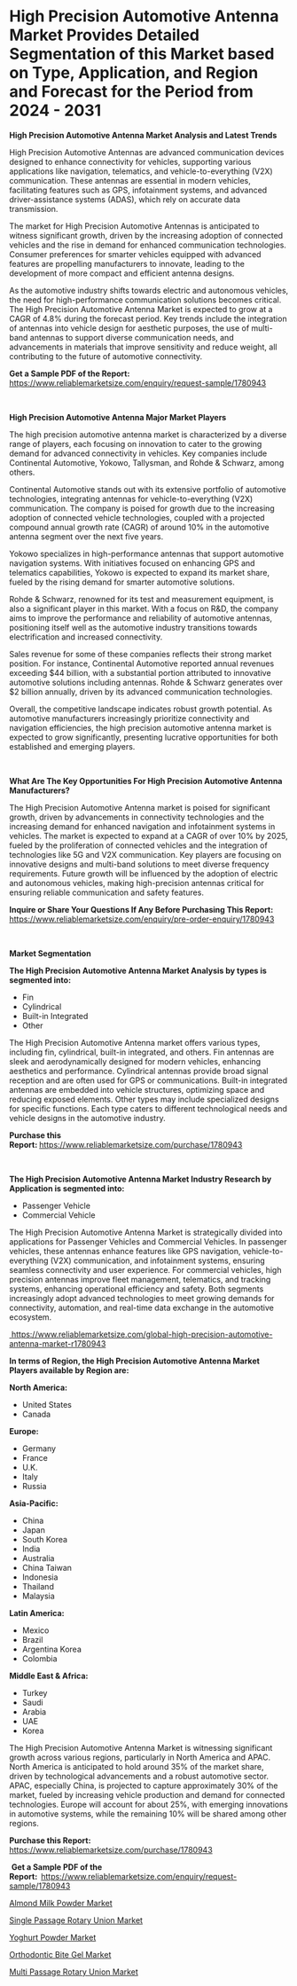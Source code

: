 <p><h1>High Precision Automotive Antenna Market Provides Detailed Segmentation of this Market based on Type, Application, and Region and Forecast for the Period from 2024 - 2031</h1></p><p><strong>High Precision Automotive Antenna Market Analysis and Latest Trends</strong></p>
<p><p>High Precision Automotive Antennas are advanced communication devices designed to enhance connectivity for vehicles, supporting various applications like navigation, telematics, and vehicle-to-everything (V2X) communication. These antennas are essential in modern vehicles, facilitating features such as GPS, infotainment systems, and advanced driver-assistance systems (ADAS), which rely on accurate data transmission.</p><p>The market for High Precision Automotive Antennas is anticipated to witness significant growth, driven by the increasing adoption of connected vehicles and the rise in demand for enhanced communication technologies. Consumer preferences for smarter vehicles equipped with advanced features are propelling manufacturers to innovate, leading to the development of more compact and efficient antenna designs.</p><p>As the automotive industry shifts towards electric and autonomous vehicles, the need for high-performance communication solutions becomes critical. The High Precision Automotive Antenna Market is expected to grow at a CAGR of 4.8% during the forecast period. Key trends include the integration of antennas into vehicle design for aesthetic purposes, the use of multi-band antennas to support diverse communication needs, and advancements in materials that improve sensitivity and reduce weight, all contributing to the future of automotive connectivity.</p></p>
<p><strong>Get a Sample PDF of the Report:&nbsp;</strong> <a href="https://www.reliablemarketsize.com/enquiry/request-sample/1780943?utm_campaign=1413&utm_medium=2&utm_source=Github&utm_content=ia&utm_term=09102024&utm_id=high-precision-automotive-antenna">https://www.reliablemarketsize.com/enquiry/request-sample/1780943</a></p>
<p>&nbsp;</p>
<p><strong>High Precision Automotive Antenna Major Market Players</strong></p>
<p><p>The high precision automotive antenna market is characterized by a diverse range of players, each focusing on innovation to cater to the growing demand for advanced connectivity in vehicles. Key companies include Continental Automotive, Yokowo, Tallysman, and Rohde & Schwarz, among others.</p><p>Continental Automotive stands out with its extensive portfolio of automotive technologies, integrating antennas for vehicle-to-everything (V2X) communication. The company is poised for growth due to the increasing adoption of connected vehicle technologies, coupled with a projected compound annual growth rate (CAGR) of around 10% in the automotive antenna segment over the next five years.</p><p>Yokowo specializes in high-performance antennas that support automotive navigation systems. With initiatives focused on enhancing GPS and telematics capabilities, Yokowo is expected to expand its market share, fueled by the rising demand for smarter automotive solutions.</p><p>Rohde & Schwarz, renowned for its test and measurement equipment, is also a significant player in this market. With a focus on R&D, the company aims to improve the performance and reliability of automotive antennas, positioning itself well as the automotive industry transitions towards electrification and increased connectivity.</p><p>Sales revenue for some of these companies reflects their strong market position. For instance, Continental Automotive reported annual revenues exceeding $44 billion, with a substantial portion attributed to innovative automotive solutions including antennas. Rohde & Schwarz generates over $2 billion annually, driven by its advanced communication technologies.</p><p>Overall, the competitive landscape indicates robust growth potential. As automotive manufacturers increasingly prioritize connectivity and navigation efficiencies, the high precision automotive antenna market is expected to grow significantly, presenting lucrative opportunities for both established and emerging players.</p></p>
<p>&nbsp;</p>
<p><strong>What Are The Key Opportunities For High Precision Automotive Antenna Manufacturers?</strong></p>
<p><p>The High Precision Automotive Antenna market is poised for significant growth, driven by advancements in connectivity technologies and the increasing demand for enhanced navigation and infotainment systems in vehicles. The market is expected to expand at a CAGR of over 10% by 2025, fueled by the proliferation of connected vehicles and the integration of technologies like 5G and V2X communication. Key players are focusing on innovative designs and multi-band solutions to meet diverse frequency requirements. Future growth will be influenced by the adoption of electric and autonomous vehicles, making high-precision antennas critical for ensuring reliable communication and safety features.</p></p>
<p><strong>Inquire or Share Your Questions If Any Before Purchasing This Report:</strong> <a href="https://www.reliablemarketsize.com/enquiry/pre-order-enquiry/1780943?utm_campaign=1413&utm_medium=2&utm_source=Github&utm_content=ia&utm_term=09102024&utm_id=high-precision-automotive-antenna">https://www.reliablemarketsize.com/enquiry/pre-order-enquiry/1780943</a></p>
<p>&nbsp;</p>
<p><strong>Market Segmentation</strong></p>
<p><strong>The High Precision Automotive Antenna Market Analysis by types is segmented into:</strong></p>
<p><ul><li>Fin</li><li>Cylindrical</li><li>Built-in Integrated</li><li>Other</li></ul></p>
<p><p>The High Precision Automotive Antenna market offers various types, including fin, cylindrical, built-in integrated, and others. Fin antennas are sleek and aerodynamically designed for modern vehicles, enhancing aesthetics and performance. Cylindrical antennas provide broad signal reception and are often used for GPS or communications. Built-in integrated antennas are embedded into vehicle structures, optimizing space and reducing exposed elements. Other types may include specialized designs for specific functions. Each type caters to different technological needs and vehicle designs in the automotive industry.</p></p>
<p><strong>Purchase this Report:&nbsp;</strong><a href="https://www.reliablemarketsize.com/purchase/1780943?utm_campaign=1413&utm_medium=2&utm_source=Github&utm_content=ia&utm_term=09102024&utm_id=high-precision-automotive-antenna">https://www.reliablemarketsize.com/purchase/1780943</a></p>
<p>&nbsp;</p>
<p><strong>The High Precision Automotive Antenna Market Industry Research by Application is segmented into:</strong></p>
<p><ul><li>Passenger Vehicle</li><li>Commercial Vehicle</li></ul></p>
<p><p>The High Precision Automotive Antenna Market is strategically divided into applications for Passenger Vehicles and Commercial Vehicles. In passenger vehicles, these antennas enhance features like GPS navigation, vehicle-to-everything (V2X) communication, and infotainment systems, ensuring seamless connectivity and user experience. For commercial vehicles, high precision antennas improve fleet management, telematics, and tracking systems, enhancing operational efficiency and safety. Both segments increasingly adopt advanced technologies to meet growing demands for connectivity, automation, and real-time data exchange in the automotive ecosystem.</p></p>
<p><a href="https://www.reliablemarketsize.com/global-high-precision-automotive-antenna-market-r1780943?utm_campaign=1413&utm_medium=2&utm_source=Github&utm_content=ia&utm_term=09102024&utm_id=high-precision-automotive-antenna">&nbsp;https://www.reliablemarketsize.com/global-high-precision-automotive-antenna-market-r1780943</a></p>
<p><strong>In terms of Region, the High Precision Automotive Antenna Market Players available by Region are:</strong></p>
<p>
    <p> <strong> North America: </strong>
        <ul>
            <li>United States</li>
            <li>Canada</li>
        </ul>
        </p> 
    <p> <strong> Europe: </strong>
        <ul>
            <li>Germany</li>
            <li>France</li>
            <li>U.K.</li>
            <li>Italy</li>
            <li>Russia</li>
        </ul>
        </p> 
    <p> <strong> Asia-Pacific: </strong>
        <ul>
            <li>China</li>
            <li>Japan</li>
            <li>South Korea</li>
            <li>India</li>
            <li>Australia</li>
            <li>China Taiwan</li>
            <li>Indonesia</li>
            <li>Thailand</li>
            <li>Malaysia</li>
        </ul>
        </p> 
    <p> <strong> Latin America: </strong>
        <ul>
            <li>Mexico</li>
            <li>Brazil</li>
            <li>Argentina Korea</li>
            <li>Colombia</li>
        </ul>
        </p> 
    <p> <strong> Middle East & Africa: </strong>
        <ul>
            <li>Turkey</li>
            <li>Saudi</li>
            <li>Arabia</li>
            <li>UAE</li>
            <li>Korea</li>
        </ul>
    </p>
    </p>
<p><p>The High Precision Automotive Antenna Market is witnessing significant growth across various regions, particularly in North America and APAC. North America is anticipated to hold around 35% of the market share, driven by technological advancements and a robust automotive sector. APAC, especially China, is projected to capture approximately 30% of the market, fueled by increasing vehicle production and demand for connected technologies. Europe will account for about 25%, with emerging innovations in automotive systems, while the remaining 10% will be shared among other regions.</p></p>
<p><strong>Purchase this Report: </strong><a href="https://www.reliablemarketsize.com/purchase/1780943?utm_campaign=1413&utm_medium=2&utm_source=Github&utm_content=ia&utm_term=09102024&utm_id=high-precision-automotive-antenna">https://www.reliablemarketsize.com/purchase/1780943</a></p>
<p>&nbsp;<strong>Get a Sample PDF of the Report:&nbsp;&nbsp;</strong><a href="https://www.reliablemarketsize.com/enquiry/request-sample/1780943?utm_campaign=1413&utm_medium=2&utm_source=Github&utm_content=ia&utm_term=09102024&utm_id=high-precision-automotive-antenna">https://www.reliablemarketsize.com/enquiry/request-sample/1780943</a></p>
<p><strong></strong></p>
<p><p><a href="https://issuu.com/reportprime-2/docs/almond-milk-powder-market-size-2030_824143d0443bb8?utm_campaign=1413&utm_medium=2&utm_source=Github&utm_content=ia&utm_term=09102024&utm_id=high-precision-automotive-antenna">Almond Milk Powder Market</a></p><p><a href="https://www.linkedin.com/pulse/single-passage-rotary-union-market-outlook-complete-industry-hq74e?utm_campaign=1413&utm_medium=2&utm_source=Github&utm_content=ia&utm_term=09102024&utm_id=high-precision-automotive-antenna">Single Passage Rotary Union Market</a></p><p><a href="https://issuu.com/reportprime-2/docs/yoghurt-powder-market-size-2030.ppt_0d5d759c3b8081?utm_campaign=1413&utm_medium=2&utm_source=Github&utm_content=ia&utm_term=09102024&utm_id=high-precision-automotive-antenna">Yoghurt Powder Market</a></p><p><a href="https://github.com/ChiragRP21/Market-Research-Report-List-6/blob/main/orthodontic-bite-gel-market.md?utm_campaign=1413&utm_medium=2&utm_source=Github&utm_content=ia&utm_term=09102024&utm_id=high-precision-automotive-antenna">Orthodontic Bite Gel Market</a></p><p><a href="https://www.linkedin.com/pulse/multi-passage-rotary-union-market-trends-detailed-study-its-iakrf?utm_campaign=1413&utm_medium=2&utm_source=Github&utm_content=ia&utm_term=09102024&utm_id=high-precision-automotive-antenna">Multi Passage Rotary Union Market</a></p></p>